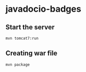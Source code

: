 javadocio-badges
=============

Start the server
----------------

    mvn tomcat7:run

Creating war file
-----------------

    mvn package

